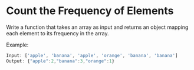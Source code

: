 # Count the Frequency of Elements
Write a function that takes an array as input and returns an object mapping each element to its frequency in the array.

Example:
```js
Input: ['apple', 'banana', 'apple', 'orange', 'banana', 'banana']
Output: {"apple":2,"banana":3,"orange":1}
```